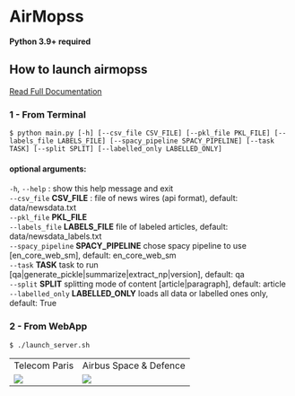 # AirMopss

**Python 3.9+ required**

## How to launch airmopss 

[Read Full Documentation](https://morango.fr/airmopss/)

### 1 -  From Terminal
`$ python main.py [-h] [--csv_file CSV_FILE] [--pkl_file PKL_FILE] [--labels_file LABELS_FILE] [--spacy_pipeline SPACY_PIPELINE] [--task TASK] [--split SPLIT] [--labelled_only LABELLED_ONLY]`

#### optional arguments:  
`-h`, `--help`              :  show this help message and exit  
`--csv_file` **CSV_FILE**   : file of news wires (api format), default: data/newsdata.txt  
`--pkl_file` **PKL_FILE**   
`--labels_file` **LABELS_FILE**  file of labeled articles, default: data/newsdata_labels.txt  
`--spacy_pipeline` **SPACY_PIPELINE**  chose spacy pipeline to use [en_core_web_sm], default: en_core_web_sm  
`--task` **TASK**           task to run [qa|generate_pickle|summarize|extract_np|version], default: qa  
`--split` **SPLIT**         splitting mode of content [article|paragraph], default: article  
`--labelled_only` **LABELLED_ONLY**   loads all data or labelled ones only, default: True  

### 2 - From WebApp
`$ ./launch_server.sh`


<table>
  <tr>
    <td align="middle">   Telecom Paris</td>
    <td align="middle"> Airbus Space & Defence </td>
  </tr>
  <tr>
    <td valign="top"><img src="https://upload.wikimedia.org/wikipedia/fr/thumb/d/d9/Logo_T%C3%A9l%C3%A9com_ParisTech.svg/219px-Logo_T%C3%A9l%C3%A9com_ParisTech.svg.png"></td>
    <td valign="middle"><img src="https://upload.wikimedia.org/wikipedia/commons/thumb/9/9e/Airbus_Defense_and_Space.svg/320px-Airbus_Defense_and_Space.svg.png"></td>
  </tr>
 </table>